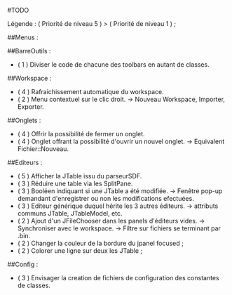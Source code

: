 #TODO

Légende : ( Priorité de niveau 5 ) > ( Priorité de niveau 1 ) ;

##Menus :


##BarreOutils :

- ( 1 ) Diviser le code de chacune des toolbars en autant de classes. 

##Workspace :

- ( 4 ) Rafraichissement automatique du workspace.
- ( 2 ) Menu contextuel sur le clic droit.
	-> Nouveau Workspace, Importer, Exporter.

##Onglets :

- ( 4 ) Offrir la possibilité de fermer un onglet.
- ( 4 ) Onglet offrant la possibilité d'ouvrir un nouvel onglet.
	-> Equivalent Fichier::Nouveau.
		
##Editeurs :

- ( 5 ) Afficher la JTable issu du parseurSDF.
- ( 3 ) Réduire une table via les SplitPane.
- ( 3 ) Booléen indiquant si une JTable a été modifiée.
	-> Fenêtre pop-up demandant d'enregistrer ou non les modifications efectuées.
- ( 3 ) Editeur générique duquel hérite les 3 autres éditeurs.
	-> attributs communs JTable, JTableModel, etc.
- ( 2 ) Ajout d'un JFileChooser dans les panels d'éditeurs vides.
	-> Synchroniser avec le workspace.
	-> Filtre sur fichiers se terminant par .bin.
- ( 2 ) Changer la couleur de la bordure du jpanel focused ;
- ( 2 ) Colorer une ligne sur deux les JTable ;

##Config :
 
- ( 3 ) Envisager la creation de fichiers de configuration des constantes de classes.
